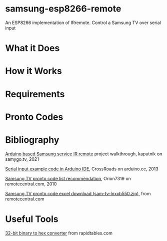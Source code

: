 # samsung-esp8266-remote
An ESP8266 implementation of IRremote. Control a Samsung TV over serial input


# What it Does


# How it Works


# Requirements


# Pronto Codes


# Bibliography
[Arduino based Samsung service IR remote](http://forum.samygo.tv/viewtopic.php?p=109806&sid=1cec7c65cb7c7abcb99d9bc0c85dfb76#p109806) project walkthrough, kaputnik on samygo.tv, 2021

[Serial input example code in Arduino IDE](https://forum.arduino.cc/t/if-serial-read-x/164823/4), CrossRoads on arduino.cc, 2013

[Samsung TV pronto code list recommendation](http://www.remotecentral.com/cgi-bin/forums/viewpost.cgi?1039544), Orion7319 on remotecentral.com, 2010

[Samsung TV pronto code excel download (sam-tv-lnxxb550.zip)](http://www.remotecentral.com/cgi-bin/files/dl.cgi?file=ccf_templates/televisions/sam-tv-lnxxb550.zip&area=pronto), from remotecentral.com

# Useful Tools
[32-bit binary to hex converter](https://www.rapidtables.com/convert/number/binary-to-hex.html) from rapidtables.com

